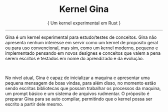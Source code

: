 <h1 align="center">Kernel Gina</h1>
<p align="center">{ Um kernel experimental em Rust }</p>
<hr>
<p> Gina é um kernel experimental para estudo/testes de conceitos. Gina não apresenta nenhum interesse em servir como um kernel de proposito geral
ou para uso convencional, mas sim, como um kernel moderno, pequeno e implementado pensando em novos designes e conceitos que valem a pena serem escritos e
testados em nome do aprendizado e da evolução.</p>
<br>
<p> No nivel atual, Gina é capaz de inicializar a maquina e apresentar uma pequena mensagem de boas vindas, para além disso, no momento estão sendo 
escritas bibliotecas que possam trabalhar os processos da maquina, um prompt básico e um sistema de arquivos rudmentar. O próposito é preparar Gina para 
se auto compilar, permitindo que o kernel possa ser escrito a partir dele mesmo.</p>